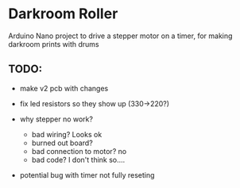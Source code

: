 # Darkroom Roller
Arduino Nano project to drive a stepper motor on a timer, for making darkroom prints with drums

## TODO:
 - make v2 pcb with changes

 - fix led resistors so they show up (330->220?)
 - why stepper no work?
    - bad wiring?  Looks ok
    - burned out board?
    - bad connection to motor? no
    - bad code?  I don't think so....

 - potential bug with timer not fully reseting

